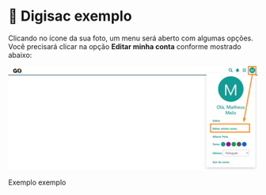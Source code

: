 # 🔑 Digisac exemplo

Clicando no ícone da sua foto, um menu será aberto com algumas opções. Você precisará clicar na opção **Editar minha conta** conforme mostrado abaixo:

![](https://raw.githubusercontent.com/Gestao-Online/public-docs/master/erp-v2/assets/alterar_senha_menu.png)

Exemplo exemplo
